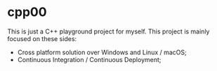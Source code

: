 # cpp00
This is just a C++ playground project for myself. This project is mainly focused on these sides:
- Cross platform solution over Windows and Linux / macOS;
- Continuous Integration / Continuous Deployment;
